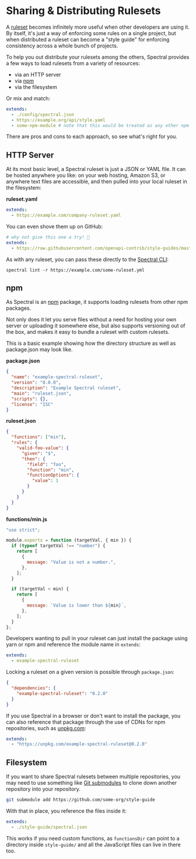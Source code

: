 # Sharing & Distributing Rulesets

A [ruleset](../getting-started/3-rulesets.md) becomes infinitely more useful when other developers are using it. By itself, it's just a way of enforcing some rules on a single project, but when distributed a ruleset can become a "style guide" for enforcing consistency across a whole bunch of projects.

To help you out distribute your rulesets among the others, Spectral provides a few ways to load rulesets from a variety of resources:

- via an HTTP server
- via [npm](#npm)
- via the filesystem

Or mix and match:

```yaml
extends:
  - ./config/spectral.json
  - https://example.org/api/style.yaml
  - some-npm-module # note that this would be treated as any other npm package, therefore it has to live under node_modules, and have a valid package.json.
```

There are pros and cons to each approach, so see what's right for you.

## HTTP Server

At its most basic level, a Spectral ruleset is just a JSON or YAML file. It can be hosted anywhere you like: on your web hosting, Amazon S3, or anywhere text files are accessible, and then pulled into your local ruleset in the filesystem:

**ruleset.yaml**

```yaml
extends:
  - https://example.com/company-ruleset.yaml
```

You can even shove them up on GitHub:

```yaml
# why not give this one a try! 🥳
extends:
  - https://raw.githubusercontent.com/openapi-contrib/style-guides/master/apisyouwonthate.yml
```

As with any ruleset, you can pass these directly to the [Spectral CLI](./2-cli.md):

```shell
spectral lint -r https://example.com/some-ruleset.yml
```

## npm

As Spectral is an [npm](https://www.npmjs.com/) package, it supports loading rulesets from other npm packages.

Not only does it let you serve files without a need for hosting your own server or uploading it somewhere else, but also supports versioning out of the box, and makes it easy to bundle a ruleset with custom rulesets.

This is a basic example showing how the directory structure as well as package.json may look like.

**package.json**

```json
{
  "name": "example-spectral-ruleset",
  "version": "0.0.0",
  "description": "Example Spectral ruleset",
  "main": "ruleset.json",
  "scripts": {},
  "license": "ISC"
}
```

**ruleset.json**

```json
{
  "functions": ["min"],
  "rules": {
    "valid-foo-value": {
      "given": "$",
      "then": {
        "field": "foo",
        "function": "min",
        "functionOptions": {
          "value": 1
        }
      }
    }
  }
}
```

**functions/min.js**

```js
"use strict";

module.exports = function (targetVal, { min }) {
  if (typeof targetVal !== "number") {
    return [
      {
        message: "Value is not a number.",
      },
    ];
  }

  if (targetVal < min) {
    return [
      {
        message: `Value is lower than ${min}`,
      },
    ];
  }
};
```

Developers wanting to pull in your ruleset can just install the package using yarn or npm and reference the module name in `extends`:

```yaml
extends:
  - example-spectral-ruleset
```

Locking a ruleset on a given version is possible through `package.json`:

```json
{
  "dependencies": {
    "example-spectral-ruleset": "0.2.0"
  }
}
```

If you use Spectral in a browser or don't want to install the package, you can also reference that package through the use of CDNs for npm repositories, such as [unpkg.com](https://unpkg.com/):

```yaml
extends:
  - "https://unpkg.com/example-spectral-ruleset@0.2.0"
```

## Filesystem

If you want to share Spectral rulesets between multiple repositories, you may need to use something like [Git submodules](https://git-scm.com/book/en/v2/Git-Tools-Submodules) to clone down another repository into your repository.

```bash
git submodule add https://github.com/some-org/style-guide
```

With that in place, you reference the files inside it:

```yaml
extends:
  - ./style-guide/spectral.json
```

This works if you need custom functions, as `functionsDir` can point to a directory inside `style-guide/` and all the JavaScript files can live in there too.
